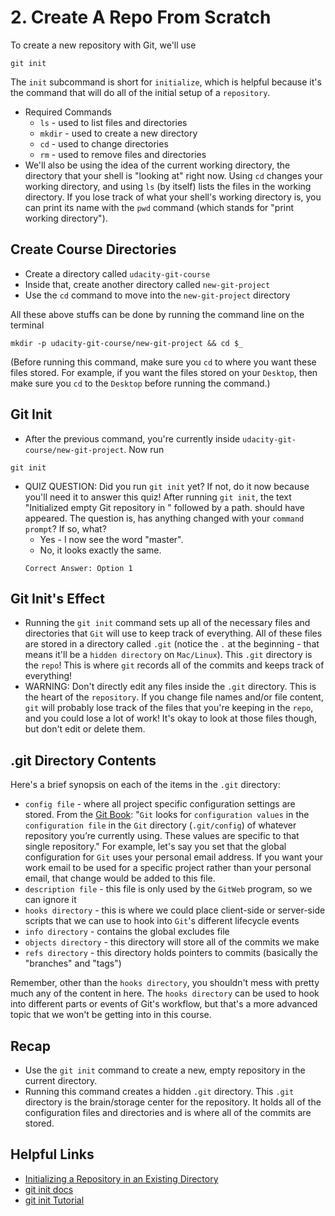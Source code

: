 # 2. Create A Repo From Scratch
To create a new repository with Git, we'll use
```
git init
```
The `init` subcommand is short for `initialize`, which is helpful because it's the command that will do all of the initial setup of a `repository`.
- Required Commands
  - `ls` - used to list files and directories
  - `mkdir` - used to create a new directory
  - `cd` - used to change directories
  - `rm` - used to remove files and directories
- We'll also be using the idea of the current working directory, the directory that your shell is "looking at" right now. Using `cd` changes your working directory, and using `ls` (by itself) lists the files in the working directory. If you lose track of what your shell's working directory is, you can print its name with the `pwd` command (which stands for "print working directory").

## Create Course Directories
- Create a directory called `udacity-git-course`
- Inside that, create another directory called `new-git-project`
- Use the `cd` command to move into the `new-git-project` directory

All these above stuffs can be done by running the command line on the terminal
```
mkdir -p udacity-git-course/new-git-project && cd $_
```
(Before running this command, make sure you `cd` to where you want these files stored. For example, if you want the files stored on your `Desktop`, then make sure you `cd` to the `Desktop` before running the command.)

## Git Init
- After the previous command, you're currently inside `udacity-git-course/new-git-project`. Now run
```
git init
```

- QUIZ QUESTION: Did you run `git init` yet? If not, do it now because you'll need it to answer this quiz!
After running `git init`, the text "Initialized empty Git repository in " followed by a path. should have appeared. The question is, has anything changed with your `command prompt`? If so, what?
  - Yes - I now see the word "master".
  - No, it looks exactly the same.
  ```
  Correct Answer: Option 1
  ```

## Git Init's Effect
- Running the `git init` command sets up all of the necessary files and directories that `Git` will use to keep track of everything. All of these files are stored in a directory called `.git` (notice the `.` at the beginning - that means it'll be a `hidden directory` on `Mac/Linux`). This `.git` directory is the `repo`! This is where `git` records all of the commits and keeps track of everything!
- WARNING: Don't directly edit any files inside the `.git` directory. This is the heart of the `repository`. If you change file names and/or file content, `git` will probably lose track of the files that you're keeping in the `repo`, and you could lose a lot of work! It's okay to look at those files though, but don't edit or delete them.

## .git Directory Contents
Here's a brief synopsis on each of the items in the `.git` directory:
- `config file` - where all project specific configuration settings are stored. From the [Git Book](https://git-scm.com/book/en/v2/Customizing-Git-Git-Configuration): "`Git` looks for `configuration values` in the `configuration file` in the `Git` directory (`.git/config`) of whatever repository you’re currently using. These values are specific to that single repository." For example, let's say you set that the global configuration for `Git` uses your personal email address. If you want your work email to be used for a specific project rather than your personal email, that change would be added to this file.
- `description file` - this file is only used by the `GitWeb` program, so we can ignore it
- `hooks directory` - this is where we could place client-side or server-side scripts that we can use to hook into `Git`'s different lifecycle events
- `info directory` - contains the global excludes file
- `objects directory` - this directory will store all of the commits we make
- `refs directory` - this directory holds pointers to commits (basically the "branches" and "tags")

Remember, other than the `hooks directory`, you shouldn't mess with pretty much any of the content in here. The `hooks directory` can be used to hook into different parts or events of Git's workflow, but that's a more advanced topic that we won't be getting into in this course.

## Recap
- Use the `git init` command to create a new, empty repository in the current directory.
- Running this command creates a hidden `.git` directory. This `.git` directory is the brain/storage center for the repository. It holds all of the configuration files and directories and is where all of the commits are stored.

## Helpful Links
- [Initializing a Repository in an Existing Directory](https://git-scm.com/book/en/v2/Git-Basics-Getting-a-Git-Repository#Initializing-a-Repository-in-an-Existing-Directory)
- [git init docs](https://git-scm.com/docs/git-init)
- [git init Tutorial](https://www.atlassian.com/git/tutorials/setting-up-a-repository)